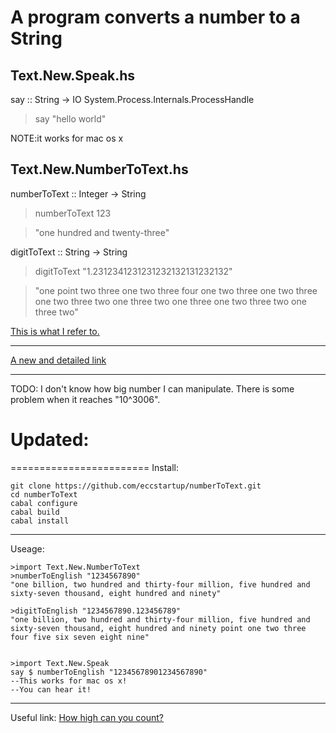 A program converts a number to a String
=======================================

Text.New.Speak.hs
-----------------
say :: String -> IO System.Process.Internals.ProcessHandle
>say "hello world"

NOTE:it works for mac os x


Text.New.NumberToText.hs
---------------------
numberToText :: Integer -> String
>numberToText 123

>"one hundred and twenty-three"

digitToText :: String -> String
>digitToText "1.2312341231231232132131232132"

>"one point two three one two three four one two three one two three one two three two one three two one three one two three two one three two"

[This is what I refer to.](http://www.mrob.com/pub/math/largenum.html)

--------------
[A new and detailed link](http://www.isthe.com/chongo/tech/math/number/howhigh.html)

--------------
TODO:
I don't know how big number I can manipulate.
There is some problem when it reaches "10^3006".


Updated:
========================
========================
Install:
```
git clone https://github.com/eccstartup/numberToText.git
cd numberToText
cabal configure
cabal build
cabal install
```
--------------------
Useage:
```
>import Text.New.NumberToText
>numberToEnglish "1234567890"
"one billion, two hundred and thirty-four million, five hundred and sixty-seven thousand, eight hundred and ninety"

>digitToEnglish "1234567890.123456789"
"one billion, two hundred and thirty-four million, five hundred and sixty-seven thousand, eight hundred and ninety point one two three four five six seven eight nine"


>import Text.New.Speak
say $ numberToEnglish "12345678901234567890"
--This works for mac os x!
--You can hear it!
```
------------------------
Useful link:
[How high can you count?](http://www.isthe.com/chongo/tech/math/number/howhigh.html)
